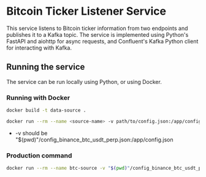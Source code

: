 # Bitcoin Ticker Listener Service

This service listens to Bitcoin ticker information from two endpoints and publishes it to a Kafka topic. The service is implemented using Python's FastAPI and aiohttp for async requests, and Confluent's Kafka Python client for interacting with Kafka.

## Running the service

The service can be run locally using Python, or using Docker.

### Running with Docker
```bash
docker build -t data-source .
```

```bash
docker run --rm --name <source-name> -v path/to/config.json:/app/config.json -e CONFIG_PATH=/app/config.json --network=coin-network data-source
```

- -v should be "$(pwd)"/config_binance_btc_usdt_perp.json:/app/config.json

### Production command
```bash
docker run --rm --name btc-source -v "$(pwd)"/config_binance_btc_usdt_perp.json:/app/config.json -e CONFIG_PATH=/app/config.json --network=coin-network data-source
```




